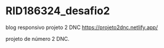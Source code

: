 # RID186324_desafio2
blog responsivo projeto 2 DNC
https://projeto2dnc.netlify.app/

projeto de número 2 DNC.
